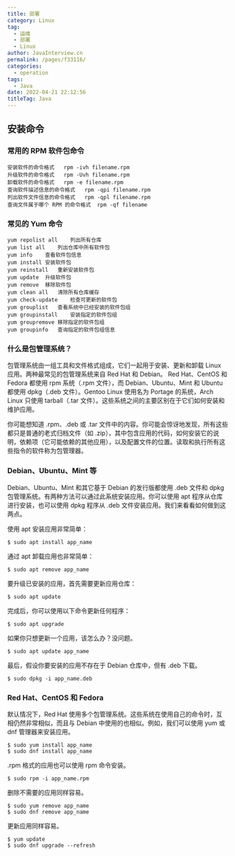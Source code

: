 ```yaml
---
title: 部署
category: Linux
tag: 
  - 运维
  - 部署
  - Linux
author: JavaInterview.cn
permalink: /pages/f33116/
categories: 
  - operation
tags: 
  - Java
date: 2022-04-21 22:12:56
titleTag: Java
---
```




## 安装命令

### 常用的 RPM 软件包命令

    安装软件的命令格式	rpm -ivh filename.rpm
    升级软件的命令格式	rpm -Uvh filename.rpm
    卸载软件的命令格式	rpm -e filename.rpm
    查询软件描述信息的命令格式	rpm -qpi filename.rpm
    列出软件文件信息的命令格式	rpm -qpl filename.rpm
    查询文件属于哪个 RPM 的命令格式	rpm -qf filename

### 常见的 Yum 命令

    yum repolist all	列出所有仓库
    yum list all	列出仓库中所有软件包
    yum info	查看软件包信息
    yum install	安装软件包
    yum reinstall	重新安装软件包
    yum update	升级软件包
    yum remove	移除软件包
    yum clean all	清除所有仓库缓存
    yum check-update	检查可更新的软件包
    yum grouplist	查看系统中已经安装的软件包组
    yum groupinstall	安装指定的软件包组
    yum groupremove	移除指定的软件包组
    yum groupinfo	查询指定的软件包组信息



### 什么是包管理系统？
包管理系统由一组工具和文件格式组成，它们一起用于安装、更新和卸载 Linux 应用。两种最常见的包管理系统来自 Red Hat 和 Debian。 Red Hat、CentOS 和 Fedora 都使用 rpm 系统（.rpm 文件），而 Debian、Ubuntu、Mint 和 Ubuntu 都使用 dpkg（.deb 文件）。Gentoo Linux 使用名为 Portage 的系统，Arch Linux 只使用 tarball（.tar 文件）。这些系统之间的主要区别在于它们如何安装和维护应用。

你可能想知道 .rpm、.deb 或 .tar 文件中的内容。你可能会惊讶地发现，所有这些都只是普通的老式归档文件（如 .zip），其中包含应用的代码，如何安装它的说明，依赖项（它可能依赖的其他应用），以及配置文件的位置。读取和执行所有这些指令的软件称为包管理器。

### Debian、Ubuntu、Mint 等
Debian、Ubuntu、Mint 和其它基于 Debian 的发行版都使用 .deb 文件和 dpkg 包管理系统。有两种方法可以通过此系统安装应用。你可以使用 apt 程序从仓库进行安装，也可以使用 dpkg 程序从 .deb 文件安装应用。我们来看看如何做到这两点。

使用 apt 安装应用非常简单：

    $ sudo apt install app_name
通过 apt 卸载应用也非常简单：

    $ sudo apt remove app_name
要升级已安装的应用，首先需要更新应用仓库：

    $ sudo apt update
完成后，你可以使用以下命令更新任何程序：

    $ sudo apt upgrade
如果你只想更新一个应用，该怎么办？没问题。

    $ sudo apt update app_name
最后，假设你要安装的应用不存在于 Debian 仓库中，但有 .deb 下载。

    $ sudo dpkg -i app_name.deb
### Red Hat、CentOS 和 Fedora
默认情况下，Red Hat 使用多个包管理系统。这些系统在使用自己的命令时，互相仍然非常相似，而且与 Debian 中使用的也相似。例如，我们可以使用 yum 或 dnf 管理器来安装应用。

    $ sudo yum install app_name
    $ sudo dnf install app_name
.rpm 格式的应用也可以使用 rpm 命令安装。

    $ sudo rpm -i app_name.rpm
删除不需要的应用同样容易。

    $ sudo yum remove app_name
    $ sudo dnf remove app_name
更新应用同样容易。

    $ yum update
    $ sudo dnf upgrade --refresh
